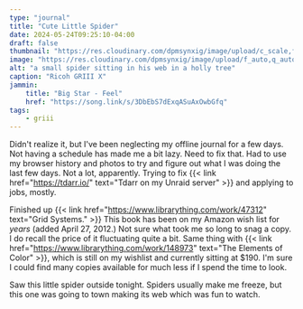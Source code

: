 ```yaml
---
type: "journal"
title: "Cute Little Spider"
date: 2024-05-24T09:25:10-04:00
draft: false
thumbnail: "https://res.cloudinary.com/dpmsynxig/image/upload/c_scale,f_auto,q_auto:good,w_740/v1718889830/2024%20Posts/2024-05-24_spider/untitled-27.jpg"
image: "https://res.cloudinary.com/dpmsynxig/image/upload/f_auto,q_auto:good/v1718889830/2024%20Posts/2024-05-24_spider/untitled-27.jpg"
alt: "a small spider sitting in his web in a holly tree"
caption: "Ricoh GRIII X"
jammin:
    title: "Big Star - Feel"
    href: "https://song.link/s/3DbEbS7dExqASuAxOwbGfq"
tags:
    - griii
---
```


Didn't realize it, but I've been neglecting my offline journal for a few days. Not having a schedule has made me a bit lazy. Need to fix that. Had to use my browser history and photos to try and figure out what I was doing the last few days. Not a lot, apparently. Trying to fix {{< link href="https://tdarr.io/" text="Tdarr on my Unraid server" >}} and applying to jobs, mostly.

Finished up {{< link href="https://www.librarything.com/work/47312" text="Grid Systems." >}} This book has been on my Amazon wish list for _years_ (added April 27, 2012.) Not sure what took me so long to snag a copy. I do recall the price of it fluctuating quite a bit. Same thing with {{< link href="https://www.librarything.com/work/148973" text="The Elements of Color" >}}, which is still on my wishlist and currently sitting at $190. I'm sure I could find many copies available for much less if I spend the time to look.

Saw this little spider outside tonight. Spiders usually make me freeze, but this one was going to town making its web which was fun to watch.
